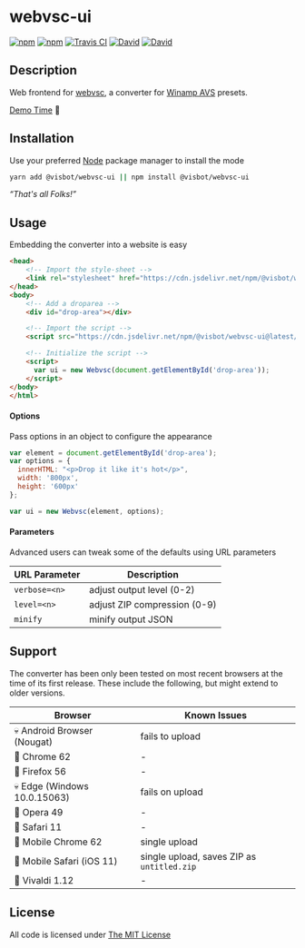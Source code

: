 # webvsc-ui

[![npm](https://img.shields.io/npm/l/@visbot/webvsc-ui.svg?style=flat-square)](https://www.npmjs.org/package/@visbot/webvsc-ui)
[![npm](https://img.shields.io/npm/v/@visbot/webvsc-ui.svg?style=flat-square)](https://www.npmjs.org/package/@visbot/webvsc-ui)
[![Travis CI](https://img.shields.io/travis/idleberg/webvsc-ui/gh-pages.svg?style=flat-square)](https://travis-ci.org/idleberg/webvsc-ui)
[![David](https://img.shields.io/david/idleberg/webvsc-ui.svg?style=flat-square)](https://david-dm.org/idleberg/webvsc-ui)
[![David](https://img.shields.io/david/dev/idleberg/webvsc-ui.svg?style=flat-square)](https://david-dm.org/idleberg/webvsc-ui?type=dev)

## Description

Web frontend for [webvsc](https://www.npmjs.com/package/@visbot/webvsc), a converter for [Winamp AVS](http://www.wikiwand.com/en/Advanced_Visualization_Studio) presets.

[Demo Time](https://idleberg.github.io/webvsc-ui/) 🙌

## Installation

Use your preferred [Node](https://nodejs.org) package manager to install the mode

```sh
yarn add @visbot/webvsc-ui || npm install @visbot/webvsc-ui
```

*“That's all Folks!”*

## Usage

Embedding the converter into a website is easy

```html
<head>
    <!-- Import the style-sheet -->
    <link rel="stylesheet" href="https://cdn.jsdelivr.net/npm/@visbot/webvsc-ui@latest/dist/webvsc-ui.css">
</head>
<body>
    <!-- Add a droparea -->
    <div id="drop-area"></div>

    <!-- Import the script -->
    <script src="https://cdn.jsdelivr.net/npm/@visbot/webvsc-ui@latest/dist/webvsc-ui.js"></script>

    <!-- Initialize the script -->
    <script>
      var ui = new Webvsc(document.getElementById('drop-area'));
    </script>
</body>
</html>
```

#### Options

Pass options in an object to configure the appearance

```js
var element = document.getElementById('drop-area');
var options = {
  innerHTML: "<p>Drop it like it's hot</p>",
  width: '800px',
  height: '600px'
};

var ui = new Webvsc(element, options);
```

#### Parameters

Advanced users can tweak some of the defaults using URL parameters

URL Parameter | Description
--------------|-----------------------------
`verbose=<n>` | adjust output level (0-2)
`level=<n>`   | adjust ZIP compression (0-9)
`minify`      | minify output JSON

## Support

The converter has been only been tested on most recent browsers at the time of its first release. These include the following, but might extend to older versions.

Browser                      | Known Issues
-----------------------------|----------------------------
💀 Android Browser (Nougat)  | fails to upload
💯 Chrome 62                 | -
💯 Firefox 56                | -
💀 Edge (Windows 10.0.15063) | fails on upload
💯 Opera 49                  | -
💯 Safari 11                 | -
🤔 Mobile Chrome 62          | single upload
🤔 Mobile Safari (iOS 11)    | single upload, saves ZIP as `untitled.zip`
💯 Vivaldi 1.12              | -

## License

All code is licensed under [The MIT License](http://opensource.org/licenses/MIT)
